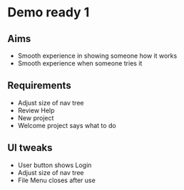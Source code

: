 Demo ready 1
============

Aims
----

- Smooth experience in showing someone how it works
- Smooth experience when someone tries it

Requirements
------------

- Adjust size of nav tree
- Review Help
- New project
- Welcome project says what to do

UI tweaks
---------
- User button shows Login
- Adjust size of nav tree
- File Menu closes after use
